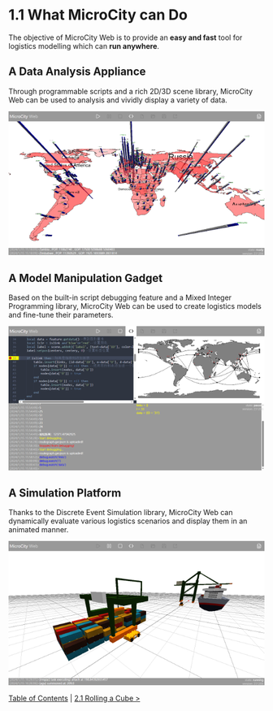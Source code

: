 # 1.1 What MicroCity can Do
The objective of MicroCity Web is to provide an **easy and fast** tool for logistics modelling which can **run anywhere**.

## A Data Analysis Appliance 
Through programmable scripts and a rich 2D/3D scene library, MicroCity Web can be used to analysis and vividly display a variety of data.

![data visualization](./img/data_visulization.png)


## A Model Manipulation Gadget
Based on the built-in script debugging feature and a Mixed Integer Programming library, MicroCity Web can be used to create logistics models and fine-tune their parameters.

![model analysis](./img/network_analysis.png)


## A Simulation Platform
Thanks to the Discrete Event Simulation library, MicroCity Web can dynamically evaluate various logistics scenarios and display them in an animated manner.

![terminal simulation](./img/terminal_simulation.apng)


[Table of Contents](readme.md) | [2.1 Rolling a Cube >](2.1_rolling_a_cube.md)